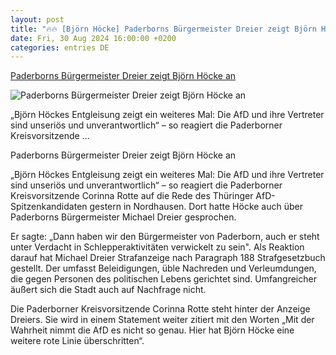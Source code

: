 ```yaml
---
layout: post
title: "🔥🔥 [Björn Höcke] Paderborns Bürgermeister Dreier zeigt Björn Höcke an"
date: Fri, 30 Aug 2024 16:00:00 +0200
categories: entries DE
---
```

[Paderborns Bürgermeister Dreier zeigt Björn Höcke an](https://www.radiohochstift.de/nachrichten/paderborn-hoexter/detailansicht/paderborns-buergermeister-dreier-zeigt-bjoern-hoecke-an.html)

![Paderborns Bürgermeister Dreier zeigt Björn Höcke an](https://www.radiohochstift.de/fileadmin/upload/_processed_/4/0/csm_Michael_Dreier_Wappen_Paderborn_Jan_23_581d42574e.jpg)

„Björn Höckes Entgleisung zeigt ein weiteres Mal: Die AfD und ihre Vertreter sind unseriös und unverantwortlich“ – so reagiert die Paderborner Kreisvorsitzende ...

Paderborns Bürgermeister Dreier zeigt Björn Höcke an

„Björn Höckes Entgleisung zeigt ein weiteres Mal: Die AfD und ihre Vertreter sind unseriös und unverantwortlich“ – so reagiert die Paderborner Kreisvorsitzende Corinna Rotte auf die Rede des Thüringer AfD-Spitzenkandidaten gestern in Nordhausen. Dort hatte Höcke auch über Paderborns Bürgermeister Michael Dreier gesprochen.

Er sagte: „Dann haben wir den Bürgermeister von Paderborn, auch er steht unter Verdacht in Schlepperaktivitäten verwickelt zu sein". Als Reaktion darauf hat Michael Dreier Strafanzeige nach Paragraph 188 Strafgesetzbuch gestellt. Der umfasst Beleidigungen, üble Nachreden und Verleumdungen, die gegen Personen des politischen Lebens gerichtet sind. Umfangreicher äußert sich die Stadt auch auf Nachfrage nicht.

Die Paderborner Kreisvorsitzende Corinna Rotte steht hinter der Anzeige Dreiers. Sie wird in einem Statement weiter zitiert mit den Worten „Mit der Wahrheit nimmt die AfD es nicht so genau. Hier hat Björn Höcke eine weitere rote Linie überschritten“.

